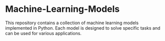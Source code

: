 # Machine-Learning-Models
This repository contains a collection of machine learning models implemented in Python. Each model is designed to solve specific tasks and can be used for various applications.

